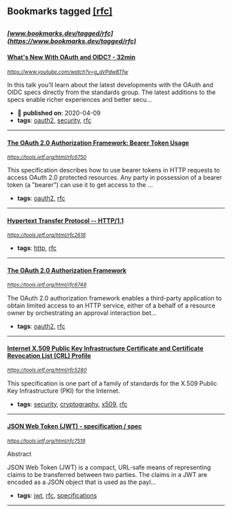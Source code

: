 ## Bookmarks tagged [[rfc]](https://www.bookmarks.dev/search?q=[rfc])

_<sup><sup>[www.bookmarks.dev/tagged/rfc](https://www.bookmarks.dev/tagged/rfc)</sup></sup>_
---
#### [What's New With OAuth and OIDC? - 32min](https://www.youtube.com/watch?v=g_aVPdwBTfw)
_<sup>https://www.youtube.com/watch?v=g_aVPdwBTfw</sup>_

In this talk you'll learn about the latest developments with the OAuth​ and OIDC​ specs directly from the standards group. The latest additions to the specs enable richer experiences and better secu...
* :calendar: **published on**: 2020-04-09
* **tags**: [oauth2](../tagged/oauth2.md), [security](../tagged/security.md), [rfc](../tagged/rfc.md)
---
#### [The OAuth 2.0 Authorization Framework: Bearer Token Usage](https://tools.ietf.org/html/rfc6750)
_<sup>https://tools.ietf.org/html/rfc6750</sup>_

This specification describes how to use bearer tokens in HTTP requests to access OAuth 2.0 protected resources.  Any party in possession of a bearer token (a "bearer") can use it to get access to the ...
* **tags**: [oauth2](../tagged/oauth2.md), [rfc](../tagged/rfc.md)
---
#### [Hypertext Transfer Protocol -- HTTP/1.1](https://tools.ietf.org/html/rfc2616)
_<sup>https://tools.ietf.org/html/rfc2616</sup>_

* **tags**: [http](../tagged/http.md), [rfc](../tagged/rfc.md)
---
#### [The OAuth 2.0 Authorization Framework](https://tools.ietf.org/html/rfc6749)
_<sup>https://tools.ietf.org/html/rfc6749</sup>_

The OAuth 2.0 authorization framework enables a third-party application to obtain limited access to an HTTP service, either of a behalf of a resource owner by orchestrating an approval interaction bet...
* **tags**: [oauth2](../tagged/oauth2.md), [rfc](../tagged/rfc.md)
---
#### [Internet X.509 Public Key Infrastructure Certificate and Certificate Revocation List (CRL) Profile](https://tools.ietf.org/html/rfc5280)
_<sup>https://tools.ietf.org/html/rfc5280</sup>_

This specification is one part of a family of standards for the X.509 Public Key Infrastructure (PKI) for the Internet.
* **tags**: [security](../tagged/security.md), [cryptography](../tagged/cryptography.md), [x509](../tagged/x509.md), [rfc](../tagged/rfc.md)
---
#### [JSON Web Token (JWT) - specification / spec](https://tools.ietf.org/html/rfc7519)
_<sup>https://tools.ietf.org/html/rfc7519</sup>_

Abstract

JSON Web Token (JWT) is a compact, URL-safe means of representing claims to be transferred between two parties.  The claims in a JWT are encoded as a JSON object that is used as the payl...
* **tags**: [jwt](../tagged/jwt.md), [rfc](../tagged/rfc.md), [specifications](../tagged/specifications.md)
---

